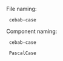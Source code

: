 File naming:

<code> cebab-case </code>

Component naming:

<code> cebab-case </code>

<code> PascalCase </code>
